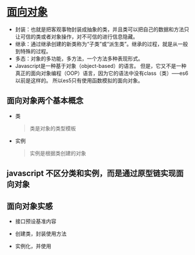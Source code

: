 # [面向对象](https://www.jianshu.com/p/f9792fdd9915) 

* 封装：也就是把客观事物封装成抽象的类，并且类可以把自己的数据和方法只让可信的类或者对象操作，对不可信的进行信息隐藏。
* 继承：通过继承创建的新类称为“子类”或“派生类”。继承的过程，就是从一般到特殊的过程。
* 多态：对象的多功能，多方法，一个方法多种表现形式。
* Javascript是一种基于对象（object-based）的语言。
  但是，它又不是一种真正的面向对象编程（OOP）语言，因为它的语法中没有class（类）—–es6以前是这样的。
  所以es5只有使用函数模拟的面向对象。  

## 面向对象两个基本概念

* 类
    > 类是对象的类型模板

* 实例
    > 实例是根据类创建的对象

## javascript 不区分类和实例，而是通过原型链实现面向对象

## 面向对象实感

* 接口预设基准内容

* 创建类，封装使用方法

* 实例化，并使用
